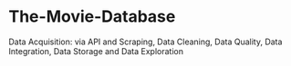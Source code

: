 # The-Movie-Database
Data Acquisition: via API and Scraping, Data Cleaning, Data Quality, Data Integration, Data Storage and Data Exploration
